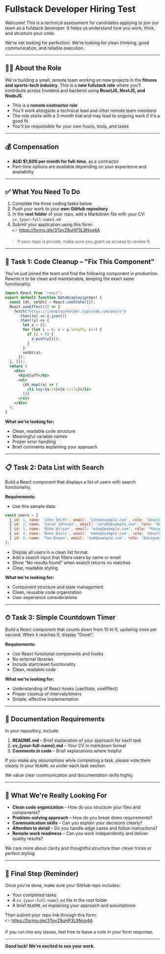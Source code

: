 # Fullstack Developer Hiring Test

Welcome! This is a technical assessment for candidates applying to join our team as a fullstack developer. It helps us understand how you work, think, and structure your code.

We're not looking for perfection. We're looking for clean thinking, good communication, and reliable execution.

---

## 👨‍💻 About the Role

We're building a small, remote team working on new projects in the **fitness and sports-tech industry**. This is a **new fullstack role** where you'll contribute across frontend and backend using **ReactJS, NextJS, and NodeJS**.

- This is a **remote contractor role**
- You'll work alongside a technical lead and other remote team members
- The role starts with a 3-month trial and may lead to ongoing work if it's a good fit
- You'll be responsible for your own hours, tools, and taxes

---

## 💰 Compensation

- **AUD $1,600 per month for full-time**, as a contractor  
- Part-time options are available depending on your experience and availability

---

## ✅ What You Need To Do

1. Complete the three coding tasks below
2. Push your work to your **own GitHub repository**
3. In the **root folder** of your repo, add a Markdown file with your CV:  
   `cv_{your-full-name}.md`
4. Submit your application using this form:  
   👉  https://forms.gle/3TpyZ8uHP3L9Nyq4A

> If your repo is private, make sure you grant us access to review it.

---

## 🧪 Task 1: Code Cleanup – "Fix This Component"

You've just joined the team and find the following component in production. Rewrite it to be clean and maintainable, keeping the exact same functionality.

```jsx
import React from "react";
export default function DataDisplay(props) {
  const [dt, setDt] = React.useState([]);
  React.useEffect(() => {
    fetch("https://jsonplaceholder.typicode.com/posts")
      .then((x) => x.json())
      .then((y) => {
        let z = [];
        for (let i = 0; i < y.length; i++) {
          if (i < 5) {
            z.push(y[i]);
          }
        }
        setDt(z);
      });
  }, []);
  return (
    <div>
      <h2>Stuff</h2>
      <ul>
        {dt.map((a) => (
          <li key={a.id}>{a.title}</li>
        ))}
      </ul>
    </div>
  );
}
```

**What we're looking for:**
- Clean, readable code structure
- Meaningful variable names
- Proper error handling
- Brief comments explaining your approach

---

## 📋 Task 2: Data List with Search

Build a React component that displays a list of users with search functionality.

**Requirements:**
- Use this sample data:
```javascript
const users = [
  { id: 1, name: 'John Smith', email: 'john@example.com', role: 'Developer' },
  { id: 2, name: 'Sarah Johnson', email: 'sarah@example.com', role: 'Designer' },
  { id: 3, name: 'Mike Wilson', email: 'mike@example.com', role: 'Manager' },
  { id: 4, name: 'Emma Davis', email: 'emma@example.com', role: 'Developer' },
  { id: 5, name: 'Tom Brown', email: 'tom@example.com', role: 'Designer' }
];
```
- Display all users in a clean list format
- Add a search input that filters users by name or email
- Show "No results found" when search returns no matches
- Clear, readable styling

**What we're looking for:**
- Component structure and state management
- Clean, reusable code organization
- User experience considerations

---

## ⏱ Task 3: Simple Countdown Timer

Build a React component that counts down from 10 to 0, updating once per second. When it reaches 0, display "Done!".

**Requirements:**
- Use React functional components and hooks
- No external libraries
- Include start/reset functionality
- Clean, readable code

**What we're looking for:**
- Understanding of React hooks (useState, useEffect)
- Proper cleanup of intervals/timers
- Simple, effective implementation

---

## 📝 Documentation Requirements

In your repository, include:

1. **README.md** – Brief explanation of your approach for each task
2. **cv_{your-full-name}.md** – Your CV in markdown format
3. **Comments in code** – Brief explanations where helpful

If you make any assumptions while completing a task, please note them clearly in your `README.md` under each task section.

We value clear communication and documentation skills highly.

---

## 🧠 What We're Really Looking For

- **Clean code organization** – How do you structure your files and components?
- **Problem-solving approach** – How do you break down requirements?
- **Communication skills** – Can you explain your decisions clearly?
- **Attention to detail** – Do you handle edge cases and follow instructions?
- **Remote work readiness** – Can you work independently and deliver quality results?

We care more about clarity and thoughtful structure than clever tricks or perfect styling.

---

## 📩 Final Step (Reminder)

Once you're done, make sure your GitHub repo includes:
- Your completed tasks
- A `cv_{your-full-name}.md` file in the root folder
- A brief `README.md` explaining your approach and assumptions

Then submit your repo link through this form:  
👉 https://forms.gle/3TpyZ8uHP3L9Nyq4A

If you run into any issues, feel free to leave a note in your form response.

---

**Good luck! We're excited to see your work.**
